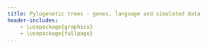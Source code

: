 ```yaml
---
title: Pylogenetic trees - genes, language and simulated data
header-includes:
    - \usepackage{graphicx}
    - \usepackage{fullpage}
...
```


